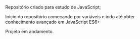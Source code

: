 Repositório criado para estudo de JavaScript;

Inicio do repositório começando por variáveis e indo até obter conhecimento avançado em JavaScript ES6+

Projeto em andamento.
